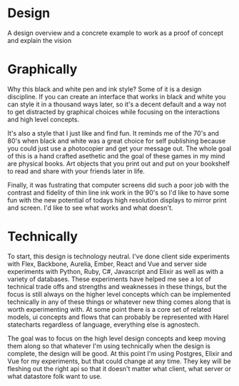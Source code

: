 # Design
A design overview and a concrete example to work as a proof of concept and explain the vision

# Graphically
Why this black and white pen and ink style? Some of it is a design discipline. If you can create an interface that works in black and white you can style it in a thousand ways later, so it's a decent default and a way not to get distracted by graphical choices while focusing on the interactions and high level concepts.

It's also a style that I just like and find fun. It reminds me of the 70's and 80's when black and white was a great choice for self publishing because you could just use a photocopier and get your message out. The whole goal of this is a hand crafted asethetic and the goal of these games in my mind are physical books. Art objects that you print out and put on your bookshelf to read and share with your friends later in life. 

Finally, it was fustrating that computer screens did such a poor job with the contrast and fidelity of thin line ink work in the 90's so I'd like to have some fun with the new potential of todays high resolution displays to mirror print and screen. I'd like to see what works and what doesn't.

# Technically
To start, this design is technology neutral. I've done client side experiments with Flex, Backbone, Aurelia, Ember, React and Vue and server side experiments with Python, Ruby, C#, Javascript and Elixir as well as with a variety of databases. These experiments have helped me see a lot of technical trade offs and strengths and weaknesses in these things, but the focus is still always on the higher level concepts which can be implemented technically in any of these things or whatever new thing comes along that is worth experimenting with. At some point there is a core set of related models, ui concepts and flows that can probably be represented with Harel statecharts regardless of language, everything else is agnostech.

The goal was to focus on the high level design concepts and keep moving them along so that whatever I'm using technically when the design is complete, the design will be good. At this point I'm using Postgres, Elixir and Vue for my experiments, but that could change at any time. They key will be fleshing out the right api so that it doesn't matter what client, what server or what datastore folk want to use. 


